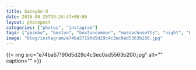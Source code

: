 ```yaml
---
title: Gazaybo'd
date: 2016-08-25T19:24:47+00:00
layout: photopost
categories: ["photos", "instagram"]
tags: ["gazebo", "boston", "bostoncommon", "massachusetts", "night", "blackandwhite"]
image: "blog/instagram/e74ba57190d5d29c4c3ec0ad5563b200.jpg"
---
```


{{< img src="e74ba57190d5d29c4c3ec0ad5563b200.jpg" alt="" caption="" >}}



